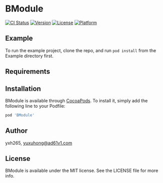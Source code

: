 # BModule

[![CI Status](https://img.shields.io/travis/yxh265/BModule.svg?style=flat)](https://travis-ci.org/yxh265/BModule)
[![Version](https://img.shields.io/cocoapods/v/BModule.svg?style=flat)](https://cocoapods.org/pods/BModule)
[![License](https://img.shields.io/cocoapods/l/BModule.svg?style=flat)](https://cocoapods.org/pods/BModule)
[![Platform](https://img.shields.io/cocoapods/p/BModule.svg?style=flat)](https://cocoapods.org/pods/BModule)

## Example

To run the example project, clone the repo, and run `pod install` from the Example directory first.

## Requirements

## Installation

BModule is available through [CocoaPods](https://cocoapods.org). To install
it, simply add the following line to your Podfile:

```ruby
pod 'BModule'
```

## Author

  yxh265, yuxuhong@ad61v1.com

## License

BModule is available under the MIT license. See the LICENSE file for more info.
